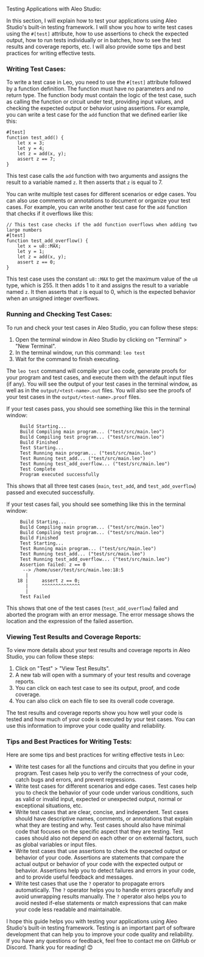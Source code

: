 Testing Applications with Aleo Studio:

In this section, I will explain how to test your applications using Aleo Studio's built-in testing framework. I will show you how to write test cases using the `#[test]` attribute, how to use assertions to check the expected output, how to run tests individually or in batches, how to see the test results and coverage reports, etc. I will also provide some tips and best practices for writing effective tests.

### Writing Test Cases:

To write a test case in Leo, you need to use the `#[test]` attribute followed by a function definition. The function must have no parameters and no return type. The function body must contain the logic of the test case, such as calling the function or circuit under test, providing input values, and checking the expected output or behavior using assertions. For example, you can write a test case for the `add` function that we defined earlier like this:

```leo
#[test]
function test_add() {
    let x = 3;
    let y = 4;
    let z = add(x, y);
    assert z == 7;
}
```

This test case calls the `add` function with two arguments and assigns the result to a variable named `z`. It then asserts that `z` is equal to 7.

You can write multiple test cases for different scenarios or edge cases. You can also use comments or annotations to document or organize your test cases. For example, you can write another test case for the `add` function that checks if it overflows like this:

```leo
// This test case checks if the add function overflows when adding two large numbers
#[test]
function test_add_overflow() {
    let x = u8::MAX;
    let y = 1;
    let z = add(x, y);
    assert z == 0;
}
```

This test case uses the constant `u8::MAX` to get the maximum value of the `u8` type, which is 255. It then adds 1 to it and assigns the result to a variable named `z`. It then asserts that `z` is equal to 0, which is the expected behavior when an unsigned integer overflows.

### Running and Checking Test Cases:

To run and check your test cases in Aleo Studio, you can follow these steps:

1. Open the terminal window in Aleo Studio by clicking on "Terminal" > "New Terminal".
2. In the terminal window, run this command: `leo test`
3. Wait for the command to finish executing.

The `leo test` command will compile your Leo code, generate proofs for your program and test cases, and execute them with the default input files (if any). You will see the output of your test cases in the terminal window, as well as in the `output/<test-name>.out` files. You will also see the proofs of your test cases in the `output/<test-name>.proof` files.

If your test cases pass, you should see something like this in the terminal window:

```
     Build Starting...
     Build Compiling main program... ("test/src/main.leo")
     Build Compiling test program... ("test/src/main.leo")
     Build Finished
     Test Starting...
     Test Running main program... ("test/src/main.leo")
     Test Running test_add... ("test/src/main.leo")
     Test Running test_add_overflow... ("test/src/main.leo")
     Test Complete
     Program executed successfully
```

This shows that all three test cases (`main`, `test_add`, and `test_add_overflow`) passed and executed successfully.

If your test cases fail, you should see something like this in the terminal window:

```
     Build Starting...
     Build Compiling main program... ("test/src/main.leo")
     Build Compiling test program... ("test/src/main.leo")
     Build Finished
     Test Starting...
     Test Running main program... ("test/src/main.leo")
     Test Running test_add... ("test/src/main.leo")
     Test Running test_add_overflow... ("test/src/main.leo")
     Assertion failed: z == 0
      --> /home/user/test/src/main.leo:18:5
       |
    18 |     assert z == 0;
       |     ^^^^^^^^^^^^^^
       |
     Test Failed
```

This shows that one of the test cases (`test_add_overflow`) failed and aborted the program with an error message. The error message shows the location and the expression of the failed assertion.

### Viewing Test Results and Coverage Reports:

To view more details about your test results and coverage reports in Aleo Studio, you can follow these steps:

1. Click on "Test" > "View Test Results".
2. A new tab will open with a summary of your test results and coverage reports.
3. You can click on each test case to see its output, proof, and code coverage.
4. You can also click on each file to see its overall code coverage.

The test results and coverage reports show you how well your code is tested and how much of your code is executed by your test cases. You can use this information to improve your code quality and reliability.

### Tips and Best Practices for Writing Tests:

Here are some tips and best practices for writing effective tests in Leo:

- Write test cases for all the functions and circuits that you define in your program. Test cases help you to verify the correctness of your code, catch bugs and errors, and prevent regressions.
- Write test cases for different scenarios and edge cases. Test cases help you to check the behavior of your code under various conditions, such as valid or invalid input, expected or unexpected output, normal or exceptional situations, etc.
- Write test cases that are clear, concise, and independent. Test cases should have descriptive names, comments, or annotations that explain what they are testing and why. Test cases should also have minimal code that focuses on the specific aspect that they are testing. Test cases should also not depend on each other or on external factors, such as global variables or input files.
- Write test cases that use assertions to check the expected output or behavior of your code. Assertions are statements that compare the actual output or behavior of your code with the expected output or behavior. Assertions help you to detect failures and errors in your code, and to provide useful feedback and messages.
- Write test cases that use the `?` operator to propagate errors automatically. The `?` operator helps you to handle errors gracefully and avoid unwrapping results manually. The `?` operator also helps you to avoid nested if-else statements or match expressions that can make your code less readable and maintainable.

I hope this guide helps you with testing your applications using Aleo Studio's built-in testing framework. Testing is an important part of software development that can help you to improve your code quality and reliability. If you have any questions or feedback, feel free to contact me on GitHub or Discord. Thank you for reading! 😊
